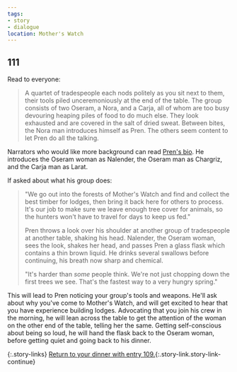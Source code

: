 ```yaml
---
tags:
- story
- dialogue
location: Mother's Watch
---
```

## 111

Read to everyone:

> A quartet of tradespeople each nods politely as you sit next to them, their tools piled unceremoniously at the end of the table.
> The group consists of two Oseram, a Nora, and a Carja, all of whom are too busy devouring heaping piles of food to do much else.
> They look exhausted and are covered in the salt of dried sweat.
> Between bites, the Nora man introduces himself as Pren.
> The others seem content to let Pren do all the talking.

Narrators who would like more background can read [Pren's bio](450-pren.md).
He introduces the Oseram woman as Nalender, the Oseram man as Chargriz, and the Carja man as Larat.

If asked about what his group does:

> "We go out into the forests of Mother's Watch and find and collect the best timber for lodges, then bring it back here for others to process.
> It's our job to make sure we leave enough tree cover for animals, so the hunters won't have to travel for days to keep us fed."
>
> Pren throws a look over his shoulder at another group of tradespeople at another table, shaking his head.
> Nalender, the Oseram woman, sees the look, shakes her head, and passes Pren a glass flask which contains a thin brown liquid.
> He drinks several swallows before continuing, his breath now sharp and chemical.
>
> "It's harder than _some_ people think.
> We're not just chopping down the first trees we see.
> That's the fastest way to a very hungry spring."

This will lead to Pren noticing your group's tools and weapons.
He'll ask about why you've come to Mother's Watch, and will get excited to hear that you have experience building lodges.
Advocating that you join his crew in the morning, he will lean across the table to get the attention of the woman on the other end of the table, telling her the same.
Getting self-conscious about being so loud, he will hand the flask back to the Oseram woman, before getting quiet and going back to his dinner.

{:.story-links}
[Return to your dinner with entry 109.](109-dinner.md){:.story-link.story-link-continue}
